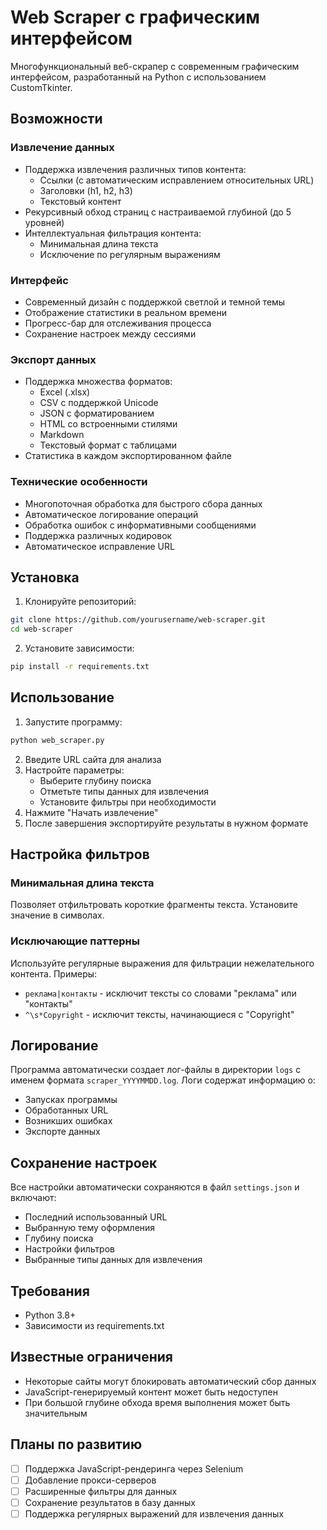 # Web Scraper с графическим интерфейсом

Многофункциональный веб-скрапер с современным графическим интерфейсом, разработанный на Python с использованием CustomTkinter.

## Возможности

### Извлечение данных
- Поддержка извлечения различных типов контента:
  - Ссылки (с автоматическим исправлением относительных URL)
  - Заголовки (h1, h2, h3)
  - Текстовый контент
- Рекурсивный обход страниц с настраиваемой глубиной (до 5 уровней)
- Интеллектуальная фильтрация контента:
  - Минимальная длина текста
  - Исключение по регулярным выражениям

### Интерфейс
- Современный дизайн с поддержкой светлой и темной темы
- Отображение статистики в реальном времени
- Прогресс-бар для отслеживания процесса
- Сохранение настроек между сессиями

### Экспорт данных
- Поддержка множества форматов:
  - Excel (.xlsx)
  - CSV с поддержкой Unicode
  - JSON с форматированием
  - HTML со встроенными стилями
  - Markdown
  - Текстовый формат с таблицами
- Статистика в каждом экспортированном файле

### Технические особенности
- Многопоточная обработка для быстрого сбора данных
- Автоматическое логирование операций
- Обработка ошибок с информативными сообщениями
- Поддержка различных кодировок
- Автоматическое исправление URL

## Установка

1. Клонируйте репозиторий:
```bash
git clone https://github.com/yourusername/web-scraper.git
cd web-scraper
```

2. Установите зависимости:
```bash
pip install -r requirements.txt
```

## Использование

1. Запустите программу:
```bash
python web_scraper.py
```

2. Введите URL сайта для анализа
3. Настройте параметры:
   - Выберите глубину поиска
   - Отметьте типы данных для извлечения
   - Установите фильтры при необходимости
4. Нажмите "Начать извлечение"
5. После завершения экспортируйте результаты в нужном формате

## Настройка фильтров

### Минимальная длина текста
Позволяет отфильтровать короткие фрагменты текста. Установите значение в символах.

### Исключающие паттерны
Используйте регулярные выражения для фильтрации нежелательного контента. Примеры:
- `реклама|контакты` - исключит тексты со словами "реклама" или "контакты"
- `^\s*Copyright` - исключит тексты, начинающиеся с "Copyright"

## Логирование

Программа автоматически создает лог-файлы в директории `logs` с именем формата `scraper_YYYYMMDD.log`. Логи содержат информацию о:
- Запусках программы
- Обработанных URL
- Возникших ошибках
- Экспорте данных

## Сохранение настроек

Все настройки автоматически сохраняются в файл `settings.json` и включают:
- Последний использованный URL
- Выбранную тему оформления
- Глубину поиска
- Настройки фильтров
- Выбранные типы данных для извлечения

## Требования

- Python 3.8+
- Зависимости из requirements.txt

## Известные ограничения

- Некоторые сайты могут блокировать автоматический сбор данных
- JavaScript-генерируемый контент может быть недоступен
- При большой глубине обхода время выполнения может быть значительным

## Планы по развитию

- [ ] Поддержка JavaScript-рендеринга через Selenium
- [ ] Добавление прокси-серверов
- [ ] Расширенные фильтры для данных
- [ ] Сохранение результатов в базу данных
- [ ] Поддержка регулярных выражений для извлечения данных 